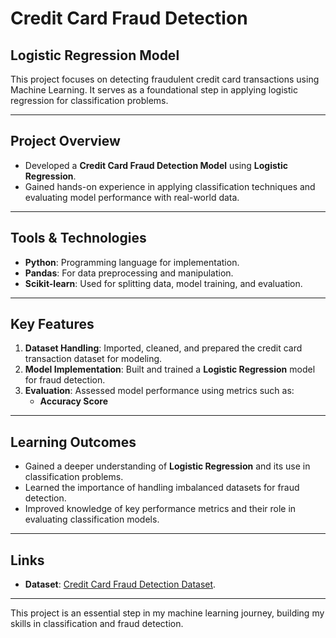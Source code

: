 # Credit Card Fraud Detection  
## Logistic Regression Model  

This project focuses on detecting fraudulent credit card transactions using Machine Learning. It serves as a foundational step in applying logistic regression for classification problems.  

---

## Project Overview  

- Developed a **Credit Card Fraud Detection Model** using **Logistic Regression**.  
- Gained hands-on experience in applying classification techniques and evaluating model performance with real-world data.  

---

## Tools & Technologies  

- **Python**: Programming language for implementation.  
- **Pandas**: For data preprocessing and manipulation.    
- **Scikit-learn**: Used for splitting data, model training, and evaluation.  

---

## Key Features  

1. **Dataset Handling**: Imported, cleaned, and prepared the credit card transaction dataset for modeling.    
2. **Model Implementation**: Built and trained a **Logistic Regression** model for fraud detection.  
3. **Evaluation**: Assessed model performance using metrics such as:  
   - **Accuracy Score**    

---

## Learning Outcomes  

- Gained a deeper understanding of **Logistic Regression** and its use in classification problems.  
- Learned the importance of handling imbalanced datasets for fraud detection.  
- Improved knowledge of key performance metrics and their role in evaluating classification models.  

---

## Links  

- **Dataset**: [Credit Card Fraud Detection Dataset](https://www.kaggle.com/mlg-ulb/creditcardfraud).  

---

This project is an essential step in my machine learning journey, building my skills in classification and fraud detection.
